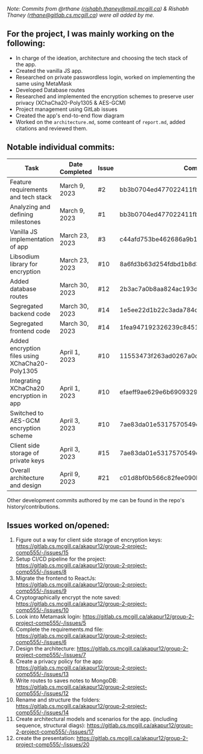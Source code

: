 _Note: Commits from @rthane (rishabh.thaney@mail.mcgill.ca) & Rishabh Thaney (rthane@gitlab.cs.mcgill.ca) were all added by me._

## For the project, I was mainly working on the following:
- In charge of the ideation, architecture and choosing the tech stack of the app.
- Created the vanilla JS app.
- Researched on private passwordless login, worked on implementing the same using MetaMask
- Developed Database routes
- Researched and implemented the encryption schemes to preserve user privacy (XChaCha20-Poly1305 & AES-GCM)
- Project management using GitLab issues
- Created the app's end-to-end flow diagram
- Worked on the `architecture.md`, some conteant of `report.md`, added citations and reviewed them.

## Notable individual commits:
| Task | Date Completed | Issue | Commit |
| ------ | ------ | ----- | ----- |
| Feature requirements and tech stack | March 9, 2023 | #2 | bb3b0704ed477022411fbf4cb5c4f81a4b7870b8 |
| Analyzing and defining milestones | March 9, 2023 | #1 | bb3b0704ed477022411fbf4cb5c4f81a4b7870b8 |
| Vanilla JS implementation of app | March 23, 2023 | #3 | c44afd753be462686a9b1e12fe976e60f4e32f8d |
| Libsodium library for encryption | March 23, 2023 | #10 | 8a6fd3b63d254fdbd1b8d351c8db506602d7c1df |
| Added database routes | March 30, 2023 | #12 | 2b3ac7a0b8aa824ac193ddab5dcfa44fdabe2491 |
| Segregated backend code | March 30, 2023 | #14 | 1e5ee22d1b22c3ada784c75f5eb96e1af07511e1 |
| Segregated frontend code | March 30, 2023 | #14 | 1fea947192326239c8451cf8d9786ae56065ded5 |
| Added encryption files using XChaCha20-Poly1305 | April 1, 2023 | #10 | 11553473f263ad0267a0c747b67f89d54671104c |
| Integrating XChaCha20 encryption in app | April 1, 2023 | #10 | efaeff9ae629e6b6909329f5305ac5ac4e121811 |
| Switched to AES-GCM encryption scheme | April 3, 2023 | #10 | 7ae83da01e5317570549dae57ea2a52c23115153 |
| Client side storage of private keys | April 3, 2023 | #15 | 7ae83da01e5317570549dae57ea2a52c23115153 |
| Overall architecture and design | April 9, 2023 | #21 | c01d8bf0b566c82fee090b13b08643b53e6d7749 |

Other development commits authored by me can be found in the repo's history/contributions.

## Issues worked on/opened:
1. Figure out a way for client side storage of encryption keys: https://gitlab.cs.mcgill.ca/akapur12/group-2-project-comp555/-/issues/15
2. Setup CI/CD pipeline for the project: https://gitlab.cs.mcgill.ca/akapur12/group-2-project-comp555/-/issues/8
3. Migrate the frontend to ReactJs: https://gitlab.cs.mcgill.ca/akapur12/group-2-project-comp555/-/issues/9
4. Cryptographically encrypt the note saved: https://gitlab.cs.mcgill.ca/akapur12/group-2-project-comp555/-/issues/10
5. Look into Metamask login: https://gitlab.cs.mcgill.ca/akapur12/group-2-project-comp555/-/issues/5
6. Complete the requirements.md file: https://gitlab.cs.mcgill.ca/akapur12/group-2-project-comp555/-/issues/6
7. Design the architecture: https://gitlab.cs.mcgill.ca/akapur12/group-2-project-comp555/-/issues/7
8. Create a privacy policy for the app: https://gitlab.cs.mcgill.ca/akapur12/group-2-project-comp555/-/issues/13
9. Write routes to saves notes to MongoDB: https://gitlab.cs.mcgill.ca/akapur12/group-2-project-comp555/-/issues/12
10. Rename and structure the folders: https://gitlab.cs.mcgill.ca/akapur12/group-2-project-comp555/-/issues/14
11. Create architectural models and scenarios for the app. (including sequence, structural diags): https://gitlab.cs.mcgill.ca/akapur12/group-2-project-comp555/-/issues/17
12. create the presentation: https://gitlab.cs.mcgill.ca/akapur12/group-2-project-comp555/-/issues/20

